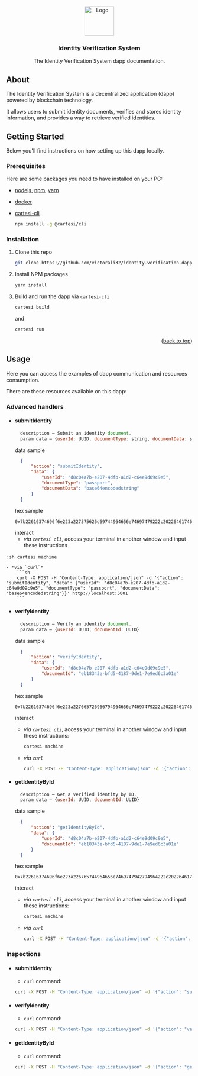 <a id="readme-top"></a>
<!-- PROJECT LOGO -->
<br />
<div align="center">
  <a href="https://github.com/identity-verification-system">
    <img src="docs/images/logo.png" alt="Logo" width="80" height="80">
  </a>

  <h3 align="center">Identity Verification System</h3>

  <p align="center">
    The Identity Verification System dapp documentation.
  </p>
</div>

## About
<p>
    The Identity Verification System is a decentralized application (dapp) powered by blockchain technology.
</p>
<p> 
    It allows users to submit identity documents, verifies and stores identity information, and provides a way to retrieve verified identities.
</p>

## Getting Started

Below you'll find instructions on how setting up this dapp locally.

### Prerequisites

Here are some packages you need to have installed on your PC:

* [nodejs](https://nodejs.org/en), [npm](https://docs.npmjs.com/cli/v10/configuring-npm/install), [yarn](https://classic.yarnpkg.com/lang/en/docs/install/#debian-stable)

* [docker](https://docs.docker.com/get-docker/)

* [cartesi-cli](https://docs.cartesi.io/cartesi-rollups/1.3/development/migration/#install-cartesi-cli)
  ```sh
  npm install -g @cartesi/cli
  ```

### Installation

1. Clone this repo
   ```sh
   git clone https://github.com/victorali32/identity-verification-dapp.git
   ```
2. Install NPM packages
   ```sh
   yarn install
   ```
3. Build and run the dapp via `cartesi-cli`
   ```sh
   cartesi build
   ```
   and
   ```sh
   cartesi run
   ```

<p align="right">(<a href="#readme-top">back to top</a>)</p>

## Usage

Here you can access the examples of dapp communication and resources consumption.

There are these resources available on this dapp:

### Advanced handlers
* #### submitIdentity
  ```js
    description — Submit an identity document.
    param data — {userId: UUID, documentType: string, documentData: string}
  ```
  data sample
  ```json
    {
        "action": "submitIdentity",
        "data": {
            "userId": "d8c04a7b-e207-4dfb-a1d2-c64e9d09c9e5",
            "documentType": "passport",
            "documentData": "base64encodedstring"
        }
    }
  ```
  hex sample
  ``` 
  0x7b22616374696f6e223a227375626d69744964656e74697479222c202264617461223a7b22757365724964223a2264386330346137622d653230372d346466622d613164322d633634653964303963396535222c2022646f63756d656e7454797065223a2270617373706f7274222c2022646f63756d656e7444617461223a22626173653634656e636f646564737472696e67227d7d
  ```
  interact
    - *via `cartesi cli`*, access your terminal in another window and input these instructions

:
        ```sh
        cartesi machine
        ```

    - *via `curl`*
        ```sh
        curl -X POST -H "Content-Type: application/json" -d '{"action": "submitIdentity", "data": {"userId": "d8c04a7b-e207-4dfb-a1d2-c64e9d09c9e5", "documentType": "passport", "documentData": "base64encodedstring"}}' http://localhost:5001
        ```

* #### verifyIdentity
  ```js
    description — Verify an identity document.
    param data — {userId: UUID, documentId: UUID}
  ```
  data sample
  ```json
    {
        "action": "verifyIdentity",
        "data": {
            "userId": "d8c04a7b-e207-4dfb-a1d2-c64e9d09c9e5",
            "documentId": "eb18343e-bfd5-4187-9de1-7e9ed6c3a01e"
        }
    }
  ```
  hex sample
  ``` 
  0x7b22616374696f6e223a227665726966794964656e74697479222c202264617461223a7b22757365724964223a2264386330346137622d653230372d346466622d613164322d633634653964303963396535222c2022646f63756d656e744964223a2265623138333433652d626664352d343138372d396465312d376539656436633361303165227d7d
  ```
  interact
    - *via `cartesi cli`*, access your terminal in another window and input these instructions:
        ```sh
        cartesi machine
        ```

    - *via `curl`*
        ```sh
        curl -X POST -H "Content-Type: application/json" -d '{"action": "verifyIdentity", "data": {"userId": "d8c04a7b-e207-4dfb-a1d2-c64e9d09c9e5", "documentId": "eb18343e-bfd5-4187-9de1-7e9ed6c3a01e"}}' http://localhost:5001
        ```

* #### getIdentityById
  ```js
    description — Get a verified identity by ID.
    param data — {userId: UUID, documentId: UUID}
  ```
  data sample
  ```json
    {
        "action": "getIdentityById",
        "data": {
            "userId": "d8c04a7b-e207-4dfb-a1d2-c64e9d09c9e5",
            "documentId": "eb18343e-bfd5-4187-9de1-7e9ed6c3a01e"
        }
    }
  ```
  hex sample
  ``` 
  0x7b22616374696f6e223a226765744964656e7469747942794964222c202264617461223a7b22757365724964223a2264386330346137622d653230372d346466622d613164322d633634653964303963396535222c2022646f63756d656e744964223a2265623138333433652d626664352d343138372d396465312d376539656436633361303165227d7d
  ```
  interact
    - *via `cartesi cli`*, access your terminal in another window and input these instructions:
        ```sh
        cartesi machine
        ```

    - *via `curl`*
        ```sh
        curl -X POST -H "Content-Type: application/json" -d '{"action": "getIdentityById", "data": {"userId": "d8c04a7b-e207-4dfb-a1d2-c64e9d09c9e5", "documentId": "eb18343e-bfd5-4187-9de1-7e9ed6c3a01e"}}' http://localhost:5001
        ```

### Inspections
* #### submitIdentity
    - `curl` command:
    ```sh
    curl -X POST -H "Content-Type: application/json" -d '{"action": "submitIdentity", "data": {"userId": "d8c04a7b-e207-4dfb-a1d2-c64e9d09c9e5", "documentType": "passport", "documentData": "base64encodedstring"}}' http://localhost:5001
    ```

* #### verifyIdentity
    - `curl` command:
    ```sh
    curl -X POST -H "Content-Type: application/json" -d '{"action": "verifyIdentity", "data": {"userId": "d8c04a7b-e207-4dfb-a1d2-c64e9d09c9e5", "documentId": "eb18343e-bfd5-4187-9de1-7e9ed6c3a01e"}}' http://localhost:5001
    ```

* #### getIdentityById
    - `curl` command:
    ```sh
    curl -X POST -H "Content-Type: application/json" -d '{"action": "getIdentityById", "data": {"userId": "d8c04a7b-e207-4dfb-a1d2-c64e9d09c9e5", "documentId": "eb18343e-bfd5-4187-9de1-7e9ed6c3a01e"}}' http://localhost:5001
    ```
